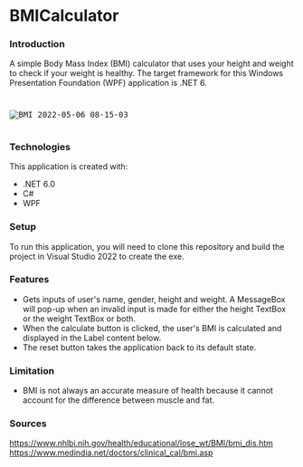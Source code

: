 # BMICalculator
### Introduction
A simple Body Mass Index (BMI) calculator that uses your height and weight to check if your weight is healthy. The target framework for this Windows Presentation Foundation (WPF) application is .NET 6.
#

<kbd>![BMI 2022-05-06 08-15-03](https://user-images.githubusercontent.com/65626254/167086218-a849ee5d-c817-4e59-b478-f491942f0a52.gif)</kbd>
#
### Technologies
This application is created with:
- .NET 6.0
- C#
- WPF

### Setup
To run this application, you will need to clone this repository and build the project in Visual Studio 2022 to create the exe. 

### Features
- Gets inputs of user's name, gender, height and weight. A MessageBox will pop-up when an invalid input is made for either the height TextBox or the weight TextBox or both.
- When the calculate button is clicked, the user's BMI is calculated and displayed in the Label content below.
- The reset button takes the application back to its default state.

### Limitation
- BMI is not always an accurate measure of health because it cannot account for the difference between muscle and fat.

### Sources
https://www.nhlbi.nih.gov/health/educational/lose_wt/BMI/bmi_dis.htm
\
https://www.medindia.net/doctors/clinical_cal/bmi.asp




